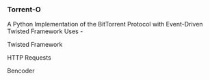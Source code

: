 ### Torrent-O
A Python Implementation of the BitTorrent Protocol with Event-Driven Twisted Framework
Uses - 

Twisted Framework

HTTP Requests

Bencoder
